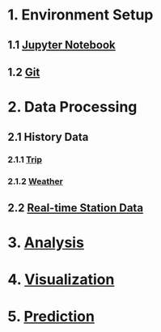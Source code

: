 # 1. Environment Setup
## 1.1 [Jupyter Notebook](env/jupyter.md)
## 1.2 [Git](env/git.md)
# 2. Data Processing
## 2.1 History Data
### 2.1.1 [Trip](data_processing/tripdata.md)
### 2.1.2 [Weather](data_processing/weatherdata.md)
## 2.2 [Real-time Station Data](data_processing/stationdata.md)
# 3. [Analysis](analysis/analysis.ipynb)
# 4. [Visualization](visualization/visualization.md)
# 5. [Prediction](machine_learning/machine_learning.ipynb) 
